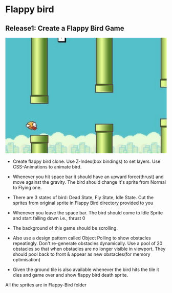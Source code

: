 # Flappy bird

## Release1: Create a Flappy Bird Game

![image](images/flappy-bird.png)

- Create flappy bird clone. Use Z-Index(box bindings) to set layers. Use CSS-Animations to animate bird.
- Whenever you hit space bar it should have an upward force(thrust) and move against the gravity. The bird should change it's sprite from Normal to Flying one. 

- There are 3 states of bird: Dead State, Fly State, Idle State. Cut the sprites from original sprite in Flappy Bird directory provided to you

- Whenever you leave the space bar. The bird should come to Idle Sprite and start falling down i.e., thrust 0
- The background of this game should be scrolling. 
- Also use a design pattern called Object Polling to show obstacles repeatingly. Don't re-generate obstacles dynamically. Use a pool of 20 obstacles so that when obstacles are no longer visible in viewport. They should pool back to front & appear as new obstacles(for memory optimisation)

- Given the ground tile is also available whenever the bird hits the tile it dies and game over and show flappy bird death sprite.

All the sprites are in Flappy-Bird folder
